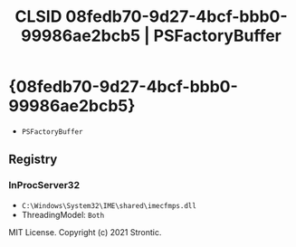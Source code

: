 ﻿---
title: "CLSID 08fedb70-9d27-4bcf-bbb0-99986ae2bcb5 | PSFactoryBuffer"
excerpt: What is COM-Object CLSID 08fedb70-9d27-4bcf-bbb0-99986ae2bcb5?
---

# {08fedb70-9d27-4bcf-bbb0-99986ae2bcb5}

* `PSFactoryBuffer`

## Registry


### InProcServer32

* `C:\Windows\System32\IME\shared\imecfmps.dll`
* ThreadingModel: `Both`

MIT License. Copyright (c) 2021 Strontic.


